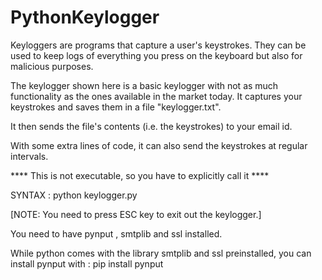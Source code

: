 # PythonKeylogger

Keyloggers are programs that capture a user's keystrokes. They can be used to keep logs of everything you press on the keyboard but also for malicious purposes.

The keylogger shown here is a basic keylogger with not as much functionality as the ones available in the market today. It captures your keystrokes and saves them in a file "keylogger.txt".

It then sends the file's contents (i.e. the keystrokes) to your email id.

With some extra lines of code, it can also send the keystrokes at regular intervals.

**** This is not executable, so you have to explicitly call it ****

SYNTAX : python keylogger.py

[NOTE: You need to press ESC key to exit out the keylogger.]

You need to have pynput , smtplib and ssl installed.

While python comes with the library smtplib and ssl preinstalled, you can install pynput with : pip install pynput
